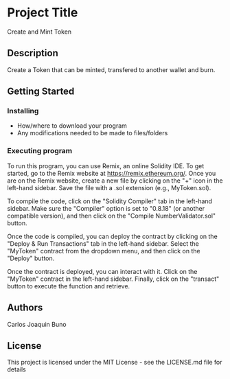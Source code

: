 # Project Title

Create and Mint Token

## Description

Create a Token that can be minted, transfered to another wallet and burn.

## Getting Started

### Installing

* How/where to download your program
* Any modifications needed to be made to files/folders

### Executing program
To run this program, you can use Remix, an online Solidity IDE. To get started, go to the Remix website at https://remix.ethereum.org/.
Once you are on the Remix website, create a new file by clicking on the "+" icon in the left-hand sidebar. Save the file with a .sol extension (e.g., MyToken.sol).

To compile the code, click on the "Solidity Compiler" tab in the left-hand sidebar. Make sure the "Compiler" option is set to "0.8.18" (or another compatible version), and then click on the "Compile NumberValidator.sol" button.

Once the code is compiled, you can deploy the contract by clicking on the "Deploy & Run Transactions" tab in the left-hand sidebar. Select the "MyToken" contract from the dropdown menu, and then click on the "Deploy" button.

Once the contract is deployed, you can interact with it. Click on the "MyToken" contract in the left-hand sidebar. Finally, click on the "transact" button to execute the function and retrieve.


## Authors
Carlos Joaquin Buno


## License

This project is licensed under the MIT License - see the LICENSE.md file for details
